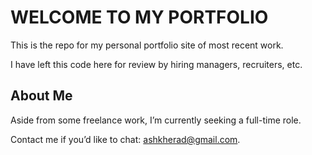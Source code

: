 # WELCOME TO MY PORTFOLIO

This is the repo for my personal portfolio site of most recent work. 

I have left this code here for review by hiring managers, recruiters, etc.

## About Me
Aside from some freelance work, I’m currently seeking a full-time role.  

Contact me if you’d like to chat: ashkherad@gmail.com.
